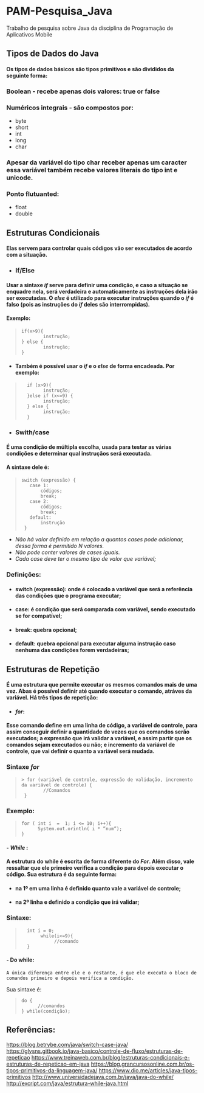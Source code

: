 # PAM-Pesquisa_Java
Trabalho de pesquisa sobre Java da disciplina de Programação de Aplicativos Mobile 

## Tipos de Dados do Java

#### Os tipos de dados básicos são tipos primitivos e são divididos da seguinte forma:

### Boolean -  recebe apenas dois valores: true or false

### Numéricos integrais - são compostos por:

- byte
- short
- int
- long
- char

### Apesar da variável do **tipo char** receber apenas um caracter essa variável também recebe valores literais do tipo  **int e unicode**. 

### Ponto flutuanted:
- float
- double

## Estruturas Condicionais 

#### Elas servem para controlar quais códigos vão ser executados de acordo com a situação.

- ### If/Else

#### Usar a sintaxe _if_ serve para definir uma condição, e caso a situação se enquadre nela, será verdadeira e automaticamente as instruções dela irão ser executadas. O _else_ é utilizado para executar instruções quando o _if_ é falso (pois as instruções do _if_ deles são interrompidas).

#### Exemplo:

>     if(x>9){
>             instrução;       
>     } else {
>             instrução;
>     }

- #### Também é possível usar o _if_ e o _else_ de forma encadeada. Por exemplo:

>       if (x>9){
>             instrução;
>       }else if (x<=9) {
>             instrução;
>       } else {
>             instrução;
>       }

- ### Swith/case

#### É uma condição de múltipla escolha, usada para testar as várias condições e determinar qual instruçãos será executada. 
#### A sintaxe dele é:

>     switch (expressão) { 
>        case 1:
>            códigos;
>            break;
>        case 2:
>            códigos;
>            break;
>        default:
>            instrução
>      }

- *Não há valor definido em relação a quantos cases pode adicionar, dessa forma é permitido N valores.*
- *Não pode conter valores de cases iguais.*
- *Cada case deve ter o mesmo tipo de valor que variável;*

### Definições:
- #### switch (expressão): onde é colocado a variável que será a referência das condições que o programa executar;
- #### case: é condição que será comparada com variável, sendo executado se for compatível;
- #### break: quebra opcional;
- #### default: quebra opcional para executar alguma instrução caso nenhuma das condições forem verdadeiras;

## Estruturas de Repetição

#### É uma estrutura que permite executar os mesmos comandos mais de uma vez. Abas é possível definir até quando executar o comando, atráves da variável. Há três tipos de repetição:
- #### *for*:
#### Esse comando define em uma linha de código, a variável de controle, para assim conseguir definir a quantidade de vezes que os comandos serão executados; a expressão que irá validar a variável, e assim partir que os comandos sejam executados ou não; e incremento da variável de controle, que vai definir o quanto a variável será mudada.

### Sintaxe *for*

>     > for (variável de controle, expressão de validação, incremento da variável de controle) {
>    	      //Comandos
>      }

### Exemplo: 

>     for ( int i  =  1; i <= 10; i++){
>       	System.out.orintln( i * ”num”);
>     }

#### - *While* :
####	A estrutura do while é escrita de forma diferente do *For*. Além disso, vale ressaltar que ele primeiro verifica a condição para depois executar o código. Sua estrutura é da seguinte forma:
- #### na 1º em uma linha é definido quanto vale a variável de controle;
- #### na 2º linha e definido a condição que irá validar;

### Sintaxe:

>       int i = 0;
>            while(i<=9){
>                 //comando
>       }

#### - Do while:
	A única diferença entre ele e o restante, é que ele executa o bloco de comandos primeiro e depois verifica a condição.
Sua sintaxe é: 

>     do {
>     		//comandos
>     } while(condição);

## Referências:

<https://blog.betrybe.com/java/switch-case-java/>
<https://glysns.gitbook.io/java-basico/controle-de-fluxo/estruturas-de-repeticao>
<https://www.treinaweb.com.br/blog/estruturas-condicionais-e-estruturas-de-repeticao-em-java>
<https://blog.grancursosonline.com.br/os-tipos-primitivos-da-linguagem-java/>
<https://www.dio.me/articles/java-tipos-primitivos>
<http://www.universidadejava.com.br/java/java-do-while/>
<http://excript.com/java/estrutura-while-java.html>










